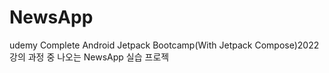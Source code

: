 # NewsApp

udemy 
Complete Android Jetpack Bootcamp(With Jetpack Compose)2022 강의 과정 중 나오는 NewsApp 실습 프로젝
